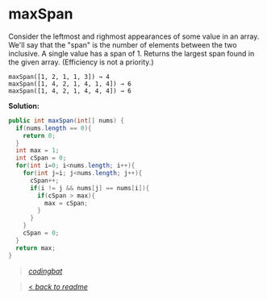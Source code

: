 # maxSpan

Consider the leftmost and righmost appearances of some value in an array. We'll say that the "span" is the number of elements between the two inclusive. A single value has a span of 1. Returns the largest span found in the given array. (Efficiency is not a priority.)

```
maxSpan([1, 2, 1, 1, 3]) → 4
maxSpan([1, 4, 2, 1, 4, 1, 4]) → 6
maxSpan([1, 4, 2, 1, 4, 4, 4]) → 6
```

**Solution:**

```java
public int maxSpan(int[] nums) {
  if(nums.length == 0){
    return 0;
  }
  int max = 1;
  int cSpan = 0;
  for(int i=0; i<nums.length; i++){
    for(int j=i; j<nums.length; j++){
      cSpan++;
      if(i != j && nums[j] == nums[i]){
        if(cSpan > max){
          max = cSpan;
        }
      }
    }
    cSpan = 0;
  }
  return max;
}
```

> _[codingbat](https://codingbat.com/prob/p189576)_

> [< _back to readme_](FINDREPLACEREADME)